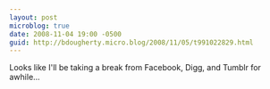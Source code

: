 ```yaml
---
layout: post
microblog: true
date: 2008-11-04 19:00 -0500
guid: http://bdougherty.micro.blog/2008/11/05/t991022829.html
---
```

Looks like I'll be taking a break from Facebook, Digg, and Tumblr for awhile...
